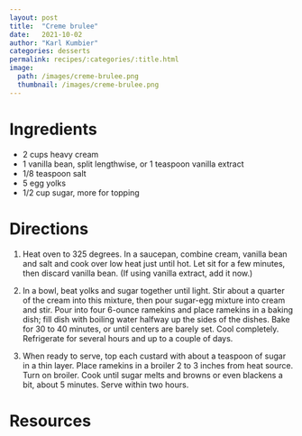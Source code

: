```yaml
---
layout: post
title:  "Creme brulee"
date:   2021-10-02
author: "Karl Kumbier"
categories: desserts
permalink: recipes/:categories/:title.html
image:
  path: /images/creme-brulee.png
  thumbnail: /images/creme-brulee.png
---
```


# Ingredients
* 2 cups heavy cream
* 1 vanilla bean, split lengthwise, or 1 teaspoon vanilla extract
* 1/8 teaspoon salt
* 5 egg yolks
* 1/2 cup sugar, more for topping

# Directions

1. Heat oven to 325 degrees. In a saucepan, combine cream, vanilla bean and salt
   and cook over low heat just until hot. Let sit for a few minutes, then
discard vanilla bean. (If using vanilla extract, add it now.)

2. In a bowl, beat yolks and sugar together until light. Stir about a quarter of
   the cream into this mixture, then pour sugar-egg mixture into cream and stir.
Pour into four 6-ounce ramekins and place ramekins in a baking dish; fill dish
with boiling water halfway up the sides of the dishes. Bake for 30 to 40
minutes, or until centers are barely set. Cool completely. Refrigerate for
several hours and up to a couple of days.

3. When ready to serve, top each custard with about a teaspoon of sugar in a
   thin layer. Place ramekins in a broiler 2 to 3 inches from heat source. Turn
on broiler. Cook until sugar melts and browns or even blackens a bit, about 5
minutes. Serve within two hours.

# Resources

